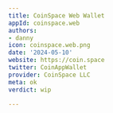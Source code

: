 ```yaml
---
title: CoinSpace Web Wallet
appId: coinspace.web
authors:
- danny
icon: coinspace.web.png
date: '2024-05-10'
website: https://coin.space
twitter: CoinAppWallet
provider: CoinSpace LLC
meta: ok
verdict: wip

---
```


